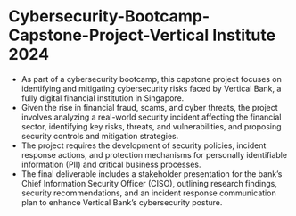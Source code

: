 # Cybersecurity-Bootcamp-Capstone-Project-Vertical Institute 2024
- As part of a cybersecurity bootcamp, this capstone project focuses on identifying and mitigating cybersecurity risks faced by Vertical Bank, a fully digital financial institution in Singapore. 
- Given the rise in financial fraud, scams, and cyber threats, the project involves analyzing a real-world security incident affecting the financial sector, identifying key risks, threats, and vulnerabilities, and proposing security controls and mitigation strategies.
- The project requires the development of security policies, incident response actions, and protection mechanisms for personally identifiable information (PII) and critical business processes.
- The final deliverable includes a stakeholder presentation for the bank’s Chief Information Security Officer (CISO), outlining research findings, security recommendations, and an incident response communication plan to enhance Vertical Bank’s cybersecurity posture.

